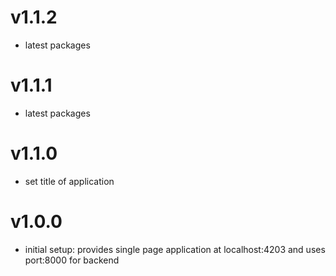# v1.1.2
- latest packages

# v1.1.1
- latest packages

# v1.1.0
- set title of application

# v1.0.0
- initial setup: provides single page application at localhost:4203 and uses port:8000 for backend